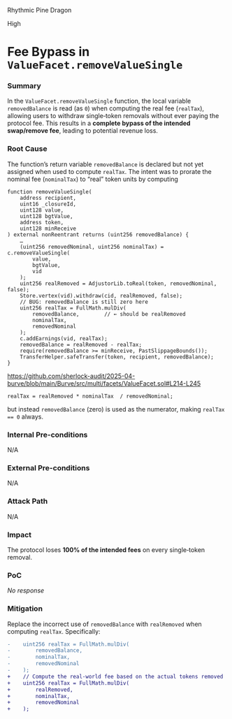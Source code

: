 Rhythmic Pine Dragon

High

# Fee Bypass in `ValueFacet.removeValueSingle`

### Summary

In the `ValueFacet.removeValueSingle` function, the local variable `removedBalance` is read (as `0`) when computing the real fee (`realTax`), allowing users to withdraw single‐token removals without ever paying the protocol fee. This results in a **complete bypass of the intended swap/remove fee**, leading to potential revenue loss.


### Root Cause

The function’s return variable `removedBalance` is declared but not yet assigned when used to compute `realTax`. The intent was to prorate the nominal fee (`nominalTax`) to “real” token units by computing  


```solidity
function removeValueSingle(
    address recipient,
    uint16 _closureId,
    uint128 value,
    uint128 bgtValue,
    address token,
    uint128 minReceive
) external nonReentrant returns (uint256 removedBalance) {
    …
    (uint256 removedNominal, uint256 nominalTax) = c.removeValueSingle(
        value,
        bgtValue,
        vid
    );
    uint256 realRemoved = AdjustorLib.toReal(token, removedNominal, false);
    Store.vertex(vid).withdraw(cid, realRemoved, false);
    // BUG: removedBalance is still zero here
    uint256 realTax = FullMath.mulDiv(
        removedBalance,        // ← should be realRemoved
        nominalTax,
        removedNominal
    );
    c.addEarnings(vid, realTax);
    removedBalance = realRemoved - realTax;
    require(removedBalance >= minReceive, PastSlippageBounds());
    TransferHelper.safeTransfer(token, recipient, removedBalance);
}
```
https://github.com/sherlock-audit/2025-04-burve/blob/main/Burve/src/multi/facets/ValueFacet.sol#L214-L245


```solidity
realTax = realRemoved * nominalTax  / removedNominal;
```
but instead `removedBalance` (zero) is used as the numerator, making `realTax == 0` always.




### Internal Pre-conditions

N/A

### External Pre-conditions

N/A

### Attack Path

N/A

### Impact

The protocol loses **100% of the intended fees** on every single‐token removal.


### PoC

_No response_

### Mitigation


Replace the incorrect use of `removedBalance` with `realRemoved` when computing `realTax`. Specifically:

```diff
-    uint256 realTax = FullMath.mulDiv(
-        removedBalance,
-        nominalTax,
-        removedNominal
-    );
+    // Compute the real‐world fee based on the actual tokens removed
+    uint256 realTax = FullMath.mulDiv(
+        realRemoved,
+        nominalTax,
+        removedNominal
+    );
```